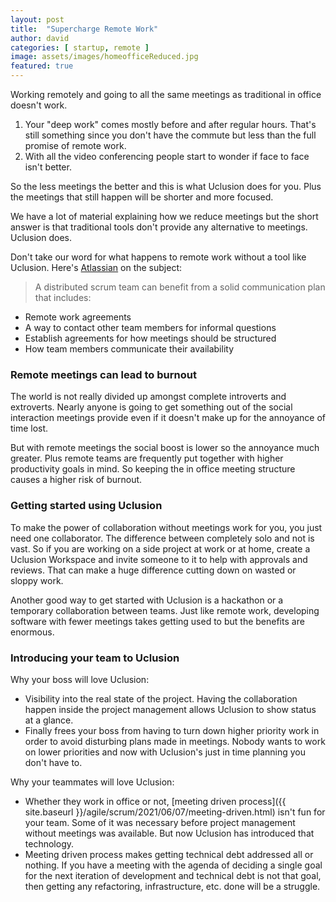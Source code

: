 ```yaml
---
layout: post
title:  "Supercharge Remote Work"
author: david
categories: [ startup, remote ]
image: assets/images/homeofficeReduced.jpg
featured: true
---
```

Working remotely and going to all the same meetings as traditional in office doesn't work.

1. Your "deep work" comes mostly before and after regular hours. That's still something since you don't have the
   commute but less than the full promise of remote work.
2. With all the video conferencing people start to wonder if face to face isn't better.

So the less meetings the better and this is what Uclusion does for you. Plus the meetings that still 
happen will be shorter and more focused.

We have a lot of material explaining how we reduce meetings but the short answer is that 
traditional tools don't provide any alternative to meetings. Uclusion does.

Don't take our word for what happens to remote work without a tool like Uclusion. Here's
[Atlassian](https://www.atlassian.com/agile/scrum/distributed-scrum) on the subject:
> A distributed scrum team can benefit from a solid communication plan that includes:
* Remote work agreements
* A way to contact other team members for informal questions
* Establish agreements for how meetings should be structured
* How team members communicate their availability

### Remote meetings can lead to burnout
The world is not really divided up amongst complete introverts and extroverts.
Nearly anyone is going to get something out of the social interaction meetings 
provide even if it doesn't make up for the annoyance of time lost.

But with remote meetings the social boost is lower so the annoyance much greater.
Plus remote teams are frequently put together with higher productivity goals in
mind. So keeping the in office meeting structure causes a higher risk of burnout.

### Getting started using Uclusion

To make the power of collaboration without meetings work for you, you just need one collaborator. The difference 
between completely solo and not is vast. So if you are working on a side project at work or at home, 
create a Uclusion Workspace and invite someone to it to help with approvals and reviews. That can 
make a huge difference cutting down on wasted or sloppy work.

Another good way to get started with Uclusion is a hackathon or a temporary collaboration between teams. Just like
remote work, developing software with fewer meetings takes getting used to but the benefits are enormous.

### Introducing your team to Uclusion

Why your boss will love Uclusion:
   * Visibility into the real state of the project. Having the collaboration happen inside the project
     management allows Uclusion to show status at a glance.
   * Finally frees your boss from having to turn down higher priority work in order to avoid disturbing plans made
     in meetings. Nobody wants to work on lower priorities and now with Uclusion's just in time planning you don't 
     have to.

Why your teammates will love Uclusion:
  * Whether they work in office or not, [meeting driven process]({{ site.baseurl }}/agile/scrum/2021/06/07/meeting-driven.html) 
    isn't fun for your team. Some of it was necessary before project management without meetings was available. But now 
    Uclusion has introduced that technology.
  * Meeting driven process makes getting technical debt addressed all or nothing. If you have a meeting
with the agenda of deciding a single goal for the next iteration of development and technical debt is 
    not that goal, then getting any refactoring, infrastructure, etc. done will be a struggle.




